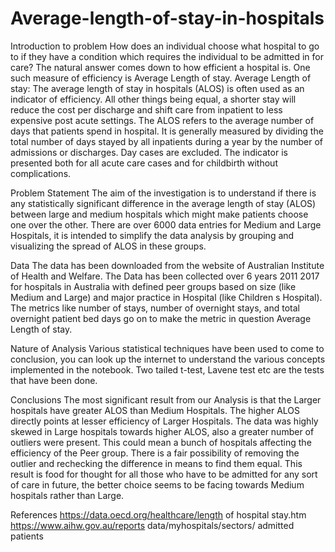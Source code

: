 # Average-length-of-stay-in-hospitals

Introduction to problem
How does an individual choose what hospital to go to if they have a condition which requires the individual to be admitted in for care? The natural answer comes down to how efficient a hospital is. One such measure of efficiency is Average Length of stay.
Average Length of stay: The average length of stay in hospitals (ALOS) is often used as an indicator of efficiency. All other things being equal, a shorter stay will reduce the cost per discharge and shift care from inpatient to less expensive post acute settings. The ALOS refers to the average number of days that patients spend in hospital. It is generally measured by dividing the total number of days stayed by all inpatients during a year by the number of admissions or discharges. Day cases are excluded. The indicator is presented both for all acute care cases and for childbirth without complications.

Problem Statement
The aim of the investigation is to understand if there is any statistically significant difference in the average length of stay (ALOS) between large and medium hospitals which might make patients choose one over the other.
There are over 6000 data entries for Medium and Large Hospitals, it is intended to simplify the data analysis by grouping and visualizing the spread of ALOS in these groups.

Data
The data has been downloaded from the website of Australian Institute of Health and Welfare.
The Data has been collected over 6 years 2011 2017 for hospitals in Australia with defined peer groups based on size (like Medium and Large) and major practice in Hospital (like Children s Hospital).
The metrics like number of stays, number of overnight stays, and total overnight patient bed days go on to make the metric in question Average Length of stay.

Nature of Analysis
Various statistical techniques have been used to come to conclusion, you can look up the internet to understand the various concepts implemented in the notebook.
Two tailed t-test, Lavene test etc are the tests that have been done.

Conclusions
The most significant result from our Analysis is that the Larger hospitals have greater ALOS than Medium Hospitals.
The higher ALOS directly points at lesser efficiency of Larger Hospitals.
The data was highly skewed in Large hospitals towards higher ALOS, also a greater number of outliers were present. This could mean a bunch of hospitals affecting the efficiency of the Peer group.
There is a fair possibility of removing the outlier and rechecking the difference in means to find them equal.
This result is food for thought for all those who have to be admitted for any sort of care in future, the better choice seems to be facing towards Medium hospitals rather than Large.

References
https://data.oecd.org/healthcare/length of hospital stay.htm
https://www.aihw.gov.au/reports data/myhospitals/sectors/ admitted patients
